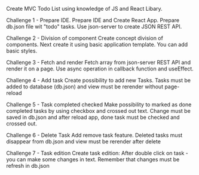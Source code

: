 Create MVC Todo List using knowledge of JS and React Libary.



Challenge 1 - Prepare IDE.
Prepare IDE and Create React App.
Prepare db.json file wit "todo" tasks. Use json-server to create JSON REST API.

Challenge 2 - Division of component
Create concept division of components. Next create it using basic application template. You can add basic styles. 


Challenge 3 - Fetch and render
Fetch array from json-server REST API and render it on a page. Use async operation in callback function and useEffect. 

Challenge 4 - Add task
Create possibility to add new Tasks. Tasks must be added to database (db.json) and view must be rerender without page-reload

Challenge 5 - Task completed checked
Make possibility to marked as done completed tasks by using checkbox and crossed out text. Change must be saved in db.json and after reload app, done task must be checked and crossed out.

Challenge 6 - Delete Task
Add remove task feature. Deleted tasks must disappear from db.json and view must be rerender after delete


Challenge 7 - Task edition
Create task edition:
After double click on task - you can make some changes in text. Remember that changes must be refresh in db.json 

<!-- Challenge 8 - Filtrowanie zadań
Za pomocą dolnej nawigacji i przycisków w niej umieszczonych spraw aby można było filtrować zadanie wyświetlane w liście. W zależności od wybranej opcji wyrenderuj nową listę, gdzie:

Opcja "All" wyświetli wszystkie zadania
Opcja "Active" wyświetli zadania nieukończone
Opcja "Competed" wyświetli zadania ukończone
Challenge 9 - Usuwanie hurtowo zadań
Jeżeli użytkownik oznaczy przynajmniej jedno zadanie jako ukończone, wyświetl przycisk Clear completed, które pozwoli zbiorczo usunąć z listy wszystkie ukończone zadania.

Challenge 10 - Hurtowa zmiana stanu ukończenia zadań
Podobnie jak w Todo MVC (strzałka obok dodawania zadania) stwórz przycisk które wszystkie zadania na liście ustawi jako Completed, czyli ukończone.

Challenge 11 - Licznik
Wyświetlaj w ramach todo listy ilość zadań pozostałych do ukończenia. Jeżeli użytkownik oznaczy kolejne zadania jako ukończone, licznik pozostałych zadań ma się dynamicznie aktualizować (bez potrzeby przeładowania strony). -->